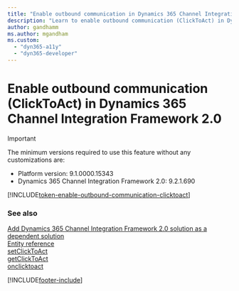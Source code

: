 ```yaml
---
title: "Enable outbound communication in Dynamics 365 Channel Integration Framework 2.0 | MicrosoftDocs"
description: "Learn to enable outbound communication (ClickToAct) in Dynamics 365 Channel Integration Framework 2.0."
author: gandhamm 
ms.author: mgandham
ms.custom: 
  - "dyn365-a11y"
  - "dyn365-developer"
---
```


# Enable outbound communication (ClickToAct) in Dynamics 365 Channel Integration Framework 2.0

> [!IMPORTANT]
> The minimum versions required to use this feature without any customizations are:
> -	Platform version: 9.1.0000.15343
> -	Dynamics 365 Channel Integration Framework 2.0: 9.2.1.690

[!INCLUDE[token-enable-outbound-communication-clicktoact](../../shared/token-enable-outbound-communication-clicktoact.md)]

### See also

[Add Dynamics 365 Channel Integration Framework 2.0 solution as a dependent solution](../../v1/administer/add-cif-solution-dependent-solution.md)  
[Entity reference](../develop/reference/entities-attributes/msdyn_channelprovider.md)  
[setClickToAct](../../v1/develop/reference/microsoft-ciframework/setClickToAct.md)  
[getClickToAct](../../v1/develop/reference/microsoft-ciframework/getClickToAct.md)  
[onclicktoact](../../v1/develop/reference/events/onclicktoact.md)  

[!INCLUDE[footer-include](../../../includes/footer-banner.md)]
